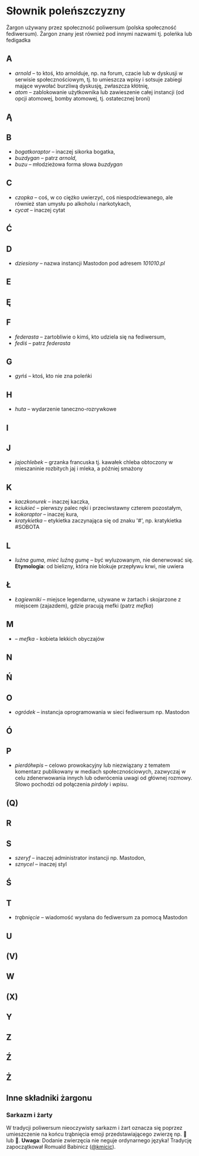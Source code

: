 # Słownik poleńszczyzny

Żargon używany przez społeczność poliwersum (polska społeczność fediwersum). Żargon znany jest również pod innymi nazwami tj. poleńka lub fedigadka


## A

* *arnold* – to ktoś, kto arnolduje, np. na forum, czacie lub w dyskusji w serwisie społecznościowym, tj. to umieszcza wpisy i sotsuje zabiegi mające wywołać burzliwą dyskusję, zwłaszcza kłótnię,
* *atom* – zablokowanie użytkownika lub zawieszenie całej instancji (od opcji atomowej, bomby atomowej, tj. ostatecznej broni)

## Ą



## B
* *bogatkoraptor* – inaczej sikorka bogatka,
* *buzdygan* – patrz *arnold*,
* *buzu* – młodzieżowa forma słowa *buzdygan*

## C


* *czopka* – coś, w co ciężko uwierzyć, coś niespodziewanego, ale również stan umysłu po alkoholu i narkotykach,
* *cycat* – inaczej cytat

## Ć



## D

* *dziesiony* – nazwa instancji Mastodon pod adresem *101010.pl* 

## E



## Ę



## F

* *federasta* – zartobliwie o kimś, kto udziela się na fediwersum,
* *fediś* – patrz *federasta*


## G


* *gyńś* – ktoś, kto nie zna poleńki



## H


* *huta* – wydarzenie taneczno-rozrywkowe


## I



## J


* *jajochlebek* – grzanka francuska tj. kawałek chleba obtoczony w mieszaninie rozbitych jaj i mleka, a później smażony


## K

* *kaczkonurek* – inaczej kaczka,
* *kciukieć* – pierwszy palec ręki i przeciwstawny czterem pozostałym,
* *kokoraptor* – inaczej kura,
* *kratykietka* – etykietka zaczynająca się od znaku '#', np. kratykietka #SOBOTA


## L

* *luźna guma*, *mieć luźną gumę* – być wyluzowanym, nie denerwować się. **Etymologia**: od bielizny, która nie blokuje przepływu krwi, nie uwiera

## Ł

* *Łagiewniki* – miejsce legendarne, używane w żartach i skojarzone z miejscem (zajazdem), gdzie pracują mefki (patrz *mefka*)

## M

* – *mefka* - kobieta lekkich obyczajów

## N



## Ń



## O

* *ogródek* – instancja oprogramowania w sieci fediwersum np. Mastodon

## Ó



## P

* *pierdółwpis* – celowo prowokacyjny lub niezwiązany z tematem komentarz publikowany w mediach społecznościowych, zazwyczaj w celu zdenerwowania innych lub odwrócenia uwagi od głównej rozmowy. Słowo pochodzi od połączenia *pirdoły* i *wpisu*.

## (Q)



## R



## S

* *szeryf* – inaczej administrator instancji np. Mastodon,
* *sznycel* – inaczej styl


## Ś


## T


* *trąbnięcie* – wiadomość wysłana do fediwersum za pomocą Mastodon


## U


## (V)


## W


## (X)


## Y


## Z


## Ź


## Ż



## Inne składniki żargonu

### Sarkazm i żarty

W tradycji poliwersum nieoczywisty sarkazm i żart oznacza się poprzez umieszczenie na końcu trąbnięcia emoji przedstawiającego zwierzę np. 🦆 lub 🐴. **Uwaga**: Dodanie zwierzęcia nie neguje ordynarnego języka! Tradycję zapoczątkował Romuald Babinicz ([@kmicic](https://qoto.org/@kmic)).
